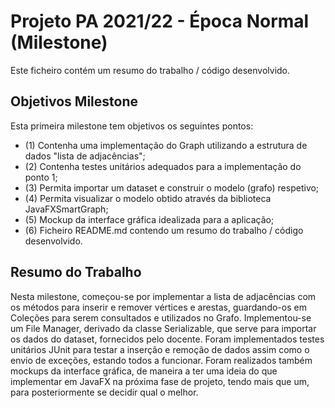 # Projeto PA 2021/22 - Época Normal (Milestone)

Este ficheiro contém um resumo do trabalho / código desenvolvido.

## Objetivos Milestone

Esta primeira milestone tem objetivos os seguintes pontos:
- (1) Contenha uma implementação do Graph utilizando a estrutura de dados "lista de adjacências";
- (2) Contenha testes unitários adequados para a implementação do ponto 1;
- (3) Permita importar um dataset e construir o modelo (grafo) respetivo;
- (4) Permita visualizar o modelo obtido através da biblioteca JavaFXSmartGraph;
- (5) Mockup da interface gráfica idealizada para a aplicação;
- (6) Ficheiro README.md contendo um resumo do trabalho / código desenvolvido.

## Resumo do Trabalho

Nesta milestone, começou-se por implementar a lista de adjacências com os métodos para inserir e remover vértices e arestas,
guardando-os em Coleções para serem consultados e utilizados no Grafo.
Implementou-se um File Manager, derivado da classe Serializable, que serve para importar os dados do dataset, fornecidos pelo docente.
Foram implementados testes unitários JUnit para testar a inserção e remoção de dados assim como o envio de exceções, estando todos a funcionar.
Foram realizados também mockups da interface gráfica, de maneira a ter uma ideia do que implementar em JavaFX na próxima fase de projeto, tendo mais que um, para posteriormente se decidir qual o melhor.





